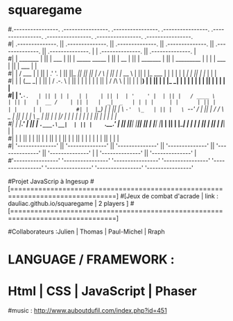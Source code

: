 # squaregame
#.----------------.  .----------------.  .----------------.  .----------------.  .----------------.  .----------------.   .----------------.  .----------------.           
#| .--------------. || .--------------. || .--------------. || .--------------. || .--------------. || .--------------. | | .--------------. || .--------------. |          
#| |    _______   | || |    ___       | || | _____  _____ | || |      __      | || |  _______     | || |  _________   | | | |      ___     | || |     ___      | |          
#| |   /  ___  |  | || |  .'   '.     | || ||_   _||_   _|| || |     /  \     | || | |_   __ \    | || | |_   ___  |  | | | |     |  _|    | || |    |_  |     | |          
#| |  |  (__ \_|  | || | /  .-.  \    | || |  | |    | |  | || |    / /\ \    | || |   | |__) |   | || |   | |_  \_|  | | | |     | |      | || |      | |     | |          
#| |   '.___`-.   | || | | |   | |    | || |  | '    ' |  | || |   / ____ \   | || |   |  __ /    | || |   |  _|  _   | | | |     | |      | || |      | |     | |          
#| |  |`\____) |  | || | \  `-'  \_   | || |   \ `--' /   | || | _/ /    \ \_ | || |  _| |  \ \_  | || |  _| |___/ |  | | | |     | |_     | || |     _| |     | |          
#| |  |_______.'  | || |  `.___.\__|  | || |    `.__.'    | || ||____|  |____|| || | |____| |___| | || | |_________|  | | | |     |___|    | || |    |___|     | |          
#| |              | || |              | || |              | || |              | || |              | || |              | | | |              | || |              | |          
#| '--------------' || '--------------' || '--------------' || '--------------' || '--------------' || '--------------' | | '--------------' || '--------------' |          
#'----------------'  '----------------'  '----------------'  '----------------'  '----------------'  '----------------'   '----------------'  '----------------'

#Projet JavaScrip à Ingesup
#[================================================================================]
#[Jeux de combat d'acrade | link : dauliac.github.io/squaregame | 2 players       ]
#[================================================================================]

#Collaborateurs :Julien | Thomas | Paul-Michel | Rraph

# LANGUAGE / FRAMEWORK :
#  Html | CSS | JavaScript | Phaser

#music : http://www.auboutdufil.com/index.php?id=451
